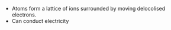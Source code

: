 - Atoms form a lattice of ions surrounded by moving delocolised electrons.
- Can conduct electricity